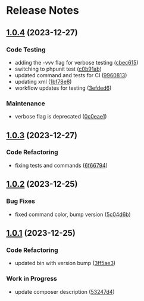 # Release Notes

## [1.0.4](https://github.com/jetstreamlabs/doczilla-installer/compare/v1.0.3...v1.0.4) (2023-12-27)


### Code Testing

* adding the -vvv flag for verbose testing ([cbec615](https://github.com/jetstreamlabs/doczilla-installer/commit/cbec61594acc1bb67180b2ea911a6e6e7cf84bdd))
* switching to phpunit test ([c0b91ab](https://github.com/jetstreamlabs/doczilla-installer/commit/c0b91ab7d27eba166dfd821a91e48f900b4dea75))
* updated command and tests for CI ([9960813](https://github.com/jetstreamlabs/doczilla-installer/commit/9960813c0ab5f7928c860bc87c02f2b14464a988))
* updating xml ([1bf78e8](https://github.com/jetstreamlabs/doczilla-installer/commit/1bf78e84ac6846e7c60cf25ba8a73da7dc3b1cd9))
* workflow updates for testing ([3efded6](https://github.com/jetstreamlabs/doczilla-installer/commit/3efded6134f7d58455f87654b361be93095c95e1))


### Maintenance

* verbose flag is deprecated ([0c0eae1](https://github.com/jetstreamlabs/doczilla-installer/commit/0c0eae157c248c6d24ccda808cca89a413cc1562))

## [1.0.3](https://github.com/jetstreamlabs/doczilla-installer/compare/v1.0.2...v1.0.3) (2023-12-27)


### Code Refactoring

* fixing tests and commands ([6f66794](https://github.com/jetstreamlabs/doczilla-installer/commit/6f6679433ee90d8a2c567ecde0a308f4b48b2335))

## [1.0.2](https://github.com/jetstreamlabs/doczilla-installer/compare/v1.0.1...v1.0.2) (2023-12-25)


### Bug Fixes

* fixed command color, bump version ([5c04d6b](https://github.com/jetstreamlabs/doczilla-installer/commit/5c04d6beb09483c906da7d0fc731ff5af941c5c5))

## [1.0.1](https://github.com/jetstreamlabs/doczilla-installer/compare/v1.0.0...v1.0.1) (2023-12-25)


### Code Refactoring

* updated bin with version bump ([3ff5ae3](https://github.com/jetstreamlabs/doczilla-installer/commit/3ff5ae33e6b9983dc4a680433eb63a46aa0b0fea))


### Work in Progress

* update composer description ([53247d4](https://github.com/jetstreamlabs/doczilla-installer/commit/53247d4e1dd0ffb955b45a125d6778017b41ef77))
